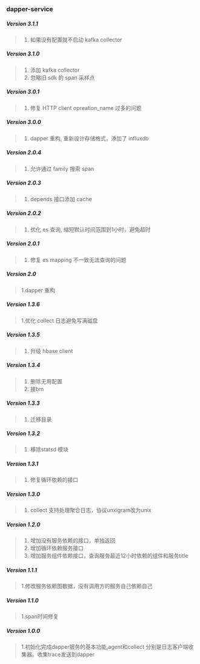 ### dapper-service
##### Version 3.1.1
>1. 如果没有配置就不启动 kafka collector

##### Version 3.1.0
>1. 添加 kafka collector
>2. 忽略旧 sdk 的 span 采样点

##### Version 3.0.1
>1. 修复 HTTP client opreation_name 过多的问题

##### Version 3.0.0
>1. dapper 重构, 重新设计存储格式，添加了 influxdb

##### Version 2.0.4
>1. 允许通过 family 搜索 span

##### Version 2.0.3
>1. depends 接口添加 cache

##### Version 2.0.2
>1. 优化 es 查询, 缩短默认时间范围到1小时，避免超时

##### Version 2.0.1
>1. 修复 es mapping 不一致无法查询的问题

##### Version 2.0
>1.dapper 重构

##### Version 1.3.6
>1.优化 collect 日志避免写满磁盘

##### Version 1.3.5
>1. 升级 hbase client

##### Version 1.3.4
>1. 删除无用配置
>2. 接bm

##### Version 1.3.3
>1. 迁移目录

##### Version 1.3.2
>1. 移除statsd 模块

##### Version 1.3.1
>1. 修复循环依赖的接口

##### Version 1.3.0
>1. collect 支持处理聚合日志，协议unxigram改为unix

##### Version 1.2.0

>1. 增加没有服务依赖的接口，单独返回
>2. 增加循环依赖服务接口
>3. 增加服务组件依赖接口，查询服务最近12小时依赖的组件和服务title

##### Version 1.1.1

> 1.修改服务依赖图数据，没有调用方的服务自己依赖自己

##### Version 1.1.0

> 1.span时间修复

##### Version 1.0.0

> 1.初始化完成dapper服务的基本功能,agent和collect 分别是日志客户端收集器。收集trace发送到dapper
